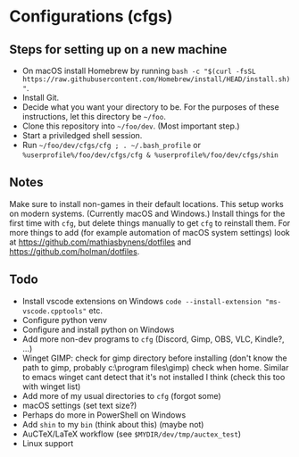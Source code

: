 # Configurations (cfgs)
## Steps for setting up on a new machine
* On macOS install Homebrew by running `bash -c "$(curl -fsSL https://raw.githubusercontent.com/Homebrew/install/HEAD/install.sh)"`.
* Install Git.
* Decide what you want your directory to be. For the purposes of these instructions, let this directory be `~/foo`.
* Clone this repository into `~/foo/dev`. (Most important step.)
* Start a priviledged shell session.
* Run `~/foo/dev/cfgs/cfg ; . ~/.bash_profile` or `%userprofile%/foo/dev/cfgs/cfg & %userprofile%/foo/dev/cfgs/shin`

## Notes
Make sure to install non-games in their default locations.
This setup works on modern systems. (Currently macOS and Windows.)
Install things for the first time with `cfg`, but delete things manually to get `cfg` to reinstall them.
For more things to add (for example automation of macOS system settings) look at https://github.com/mathiasbynens/dotfiles and https://github.com/holman/dotfiles.

## Todo
* Install vscode extensions on Windows `code --install-extension "ms-vscode.cpptools"` etc.
* Configure python venv
* Configure and install python on Windows
* Add more non-dev programs to `cfg` (Discord, Gimp, OBS, VLC, Kindle?, ...)
* Winget GIMP: check for gimp directory before installing (don't know the path to gimp, probably c:\program files\gimp) check when home. Similar to emacs winget cant detect that it's not installed I think (check this too with winget list)
* Add more of my usual directories to `cfg` (forgot some)
* macOS settings (set text size?)
* Perhaps do more in PowerShell on Windows
* Add `shin` to my `bin` (think about this) (maybe not)
* AuCTeX/LaTeX workflow (see `$MYDIR/dev/tmp/auctex_test`)
* Linux support

